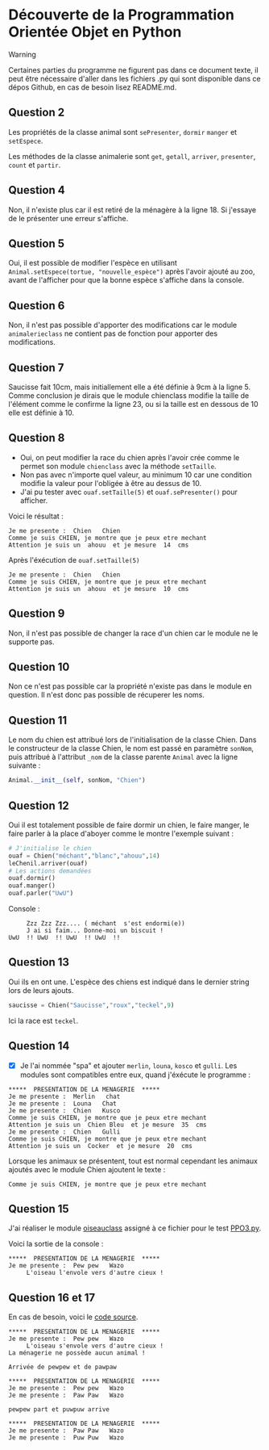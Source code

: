 # Découverte de la Programmation Orientée Objet en Python

> [!WARNING]
> Certaines parties du programme ne figurent pas dans ce document texte, il peut être nécessaire d'aller dans les fichiers .py qui sont disponible dans ce dépos Github, en cas de besoin lisez README.md.

## Question 2
Les propriétés de la classe animal sont `sePresenter`, `dormir` `manger` et `setEspece`.

Les méthodes de la classe animalerie sont `get`, `getall`, `arriver`, `presenter`, `count` et `partir`.

## Question 4
Non, il n'existe plus car il est retiré de la ménagère à la ligne 18. Si j'essaye de le présenter une erreur s'affiche.

## Question 5
Oui, il est possible de modifier l'espèce en utilisant `Animal.setEspece(tortue, "nouvelle_espèce")` après l'avoir ajouté au zoo, avant de l'afficher pour que la bonne espèce s'affiche dans la console.

## Question 6
Non, il n'est pas possible d'apporter des modifications car le module `animalerieclass` ne contient pas de fonction pour apporter des modifications.

## Question 7
Saucisse fait 10cm, mais initiallement elle a été définie à 9cm à la ligne 5.
Comme conclusion je dirais que le module chienclass modifie la taille de l'élément comme le confirme la ligne 23, ou si la taille est en dessous de 10 elle est définie à 10.

## Question 8
- Oui, on peut modifier la race du chien après l'avoir crée comme le permet son module `chienclass` avec la méthode `setTaille`.
- Non pas avec n'importe quel valeur, au minimum 10 car une condition modifie la valeur pour l'obligée à être au dessus de 10.
- J'ai pu tester avec `ouaf.setTaille(5)` et `ouaf.sePresenter()` pour afficher.

Voici le résultat :
```
Je me presente :  Chien   Chien
Comme je suis CHIEN, je montre que je peux etre mechant
Attention je suis un  ahouu  et je mesure  14  cms
```
Après l'éxécution de `ouaf.setTaille(5)`
```
Je me presente :  Chien   Chien
Comme je suis CHIEN, je montre que je peux etre mechant
Attention je suis un  ahouu  et je mesure  10  cms
```

## Question 9
Non, il n'est pas possible de changer la race d'un chien car le module ne le supporte pas.

## Question 10
Non ce n'est pas possible car la propriété n'existe pas dans le module en question. Il n'est donc pas possible de récuperer les noms.

## Question 11
Le nom du chien est attribué lors de l'initialisation de la classe Chien. Dans le constructeur de la classe Chien, le nom est passé en paramètre `sonNom`, puis attribué à l'attribut `_nom` de la classe parente `Animal` avec la ligne suivante :
```python
Animal.__init__(self, sonNom, "Chien")
```

## Question 12
Oui il est totalement possible de faire dormir un chien, le faire manger, le faire parler à la place d'aboyer comme le montre l'exemple suivant :
```python
# J'initialise le chien
ouaf = Chien("méchant","blanc","ahouu",14)
leChenil.arriver(ouaf)
# Les actions demandées
ouaf.dormir()
ouaf.manger()
ouaf.parler("UwU")
```
Console :
```
     Zzz Zzz Zzz.... ( méchant  s'est endormi(e))
     J ai si faim... Donne-moi un biscuit !
UwU  !! UwU  !! UwU  !! UwU  !!
```

## Question 13
Oui ils en ont une. L'espèce des chiens est indiqué dans le dernier string lors de leurs ajouts.
```python
saucisse = Chien("Saucisse","roux","teckel",9)
```
Ici la race est `teckel`.

## Question 14
- [x] Je l'ai nommée "spa" et ajouter `merlin`, `louna`, `kosco` et `gulli`.
Les modules sont compatibles entre eux, quand j'éxécute le programme :
```
*****  PRESENTATION DE LA MENAGERIE  *****
Je me presente :  Merlin   chat
Je me presente :  Louna   Chat
Je me presente :  Chien   Kusco
Comme je suis CHIEN, je montre que je peux etre mechant
Attention je suis un  Chien Bleu  et je mesure  35  cms
Je me presente :  Chien   Gulli
Comme je suis CHIEN, je montre que je peux etre mechant
Attention je suis un  Cocker  et je mesure  20  cms
```
Lorsque les animaux se présentent, tout est normal cependant les animaux ajoutés avec le module Chien ajoutent le texte :
```
Comme je suis CHIEN, je montre que je peux etre mechant
```

## Question 15
J'ai réaliser le module [oiseauclass](./oiseauclass.py) assigné à ce fichier pour le test [PPO3.py](./PPO3.py).

Voici la sortie de la console :
```
*****  PRESENTATION DE LA MENAGERIE  *****
Je me presente :  Pew pew   Wazo
     L'oiseau l'envole vers d'autre cieux !
```

## Question 16 et 17
En cas de besoin, voici le [code source](./PPO3.py).
```
*****  PRESENTATION DE LA MENAGERIE  *****
Je me presente :  Pew pew   Wazo
     L'oiseau s'envole vers d'autre cieux !
La ménagerie ne possède aucun animal !

Arrivée de pewpew et de pawpaw

*****  PRESENTATION DE LA MENAGERIE  *****
Je me presente :  Pew pew   Wazo
Je me presente :  Paw Paw   Wazo

pewpew part et puwpuw arrive

*****  PRESENTATION DE LA MENAGERIE  *****
Je me presente :  Paw Paw   Wazo
Je me presente :  Puw Puw   Wazo
```